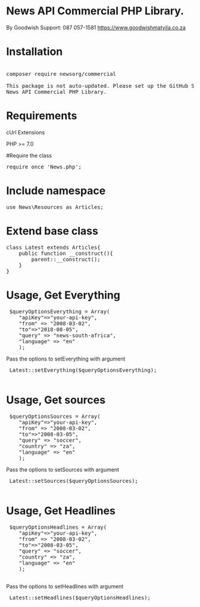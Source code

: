 
# News API Commercial PHP Library.
By Goodwish
Support: 087 057-1581
https://www.goodwishmatyila.co.za
 
# Installation 
<pre> 
composer require newsorg/commercial

This package is not auto-updated. Please set up the GitHub Service Hook for Packagist so that it gets updated whenever you push!
News API Commercial PHP Library.
</pre>

# Requirements
cUrl Extensions

PHP >= 7.0

 

#Require the class
<pre>
require_once 'News.php';
</pre>


# Include namespace
<pre>
use News\Resources as Articles;
</pre>

 
# Extend base class
<pre>
class Latest extends Articles{
	public function __construct(){
		parent::__construct();
	}
}
</pre>
 

# Usage, Get Everything
 <pre>
 $queryOptionsEverything = Array(
	"apiKey"=>"your-api-key", 
	"from" => "2008-03-02",
	"to"=>"2018-08-05",
	"query" => "news-south-africa",
	"language" => "en"
	);
</pre>
 
 Pass the options to setEverything with argument
 <pre>
 Latest::setEverything($queryOptionsEverything);
 </pre>
 
# Usage, Get sources 
<pre>
 $queryOptionsSources = Array(
	"apiKey"=>"your-api-key", 
	"from" => "2008-03-02",
	"to"=>"2008-03-05",
	"query" => "soccer",
	"country" => "za",
	"language" => "en"
	);
</pre>
 
 Pass the options to setSources with argument
 <pre>
 Latest::setSources($queryOptionsSources);
 </pre>
 
  
# Usage, Get Headlines 
<pre>
 $queryOptionsHeadlines = Array(
	"apiKey"=>"your-api-key", 
	"from" => "2008-03-02",
	"to"=>"2008-03-05",
	"query" => "soccer",
	"country" => "za",
	"language" => "en"
	);
 </pre>
 Pass the options to setHeadlines with argument
 <pre>
 Latest::setHeadlines($queryOptionsHeadlines);
 </pre>
  














</pre>
 
 
